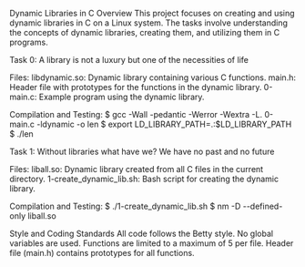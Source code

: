 Dynamic Libraries in C
Overview
This project focuses on creating and using dynamic libraries in C on a Linux system. The tasks involve understanding the concepts of dynamic libraries, creating them, and utilizing them in C programs.

Task 0: A library is not a luxury but one of the necessities of life

Files:
libdynamic.so: Dynamic library containing various C functions.
main.h: Header file with prototypes for the functions in the dynamic library.
0-main.c: Example program using the dynamic library.

Compilation and Testing:
$ gcc -Wall -pedantic -Werror -Wextra -L. 0-main.c -ldynamic -o len
$ export LD_LIBRARY_PATH=.:$LD_LIBRARY_PATH
$ ./len

Task 1: Without libraries what have we? We have no past and no future

Files:
liball.so: Dynamic library created from all C files in the current directory.
1-create_dynamic_lib.sh: Bash script for creating the dynamic library.

Compilation and Testing:
$ ./1-create_dynamic_lib.sh
$ nm -D --defined-only liball.so

Style and Coding Standards
All code follows the Betty style.
No global variables are used.
Functions are limited to a maximum of 5 per file.
Header file (main.h) contains prototypes for all functions.
